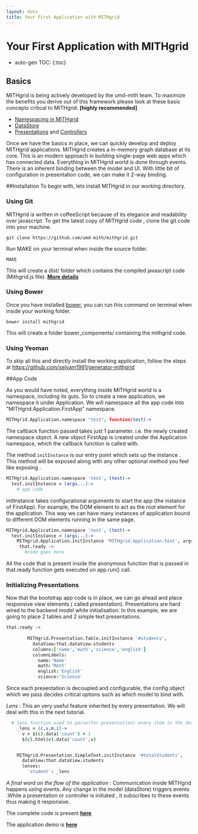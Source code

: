 ```yaml
---
layout: docs
title: Your First Application with MITHgrid
---
```

# Your First Application with MITHgrid

* auto-gen TOC:
{:toc}


## Basics
MITHgrid is being actively developed by the umd-mith team. To maximize the benefits you derive out of this framework please look at these basic concepts critical to MITHgrid. **[highly recommended]**
* [Namespacing in MITHgrid](http://umd-mith.github.io/mithgrid/docs/core/#namespace_management)
* [DataStore](http://umd-mith.github.io/mithgrid/docs/data-stores/)
* [Presentations](http://umd-mith.github.io/mithgrid/docs/presentations/) and [Controllers](http://umd-mith.github.io/mithgrid/docs/controllers/)


Once we have the basics in place, we can quickly develop and deploy MITHgrid applications. 
MITHgrid creates a in-memory graph database at its core. This is an modern approach in building single-page web apps which has connected data. Everything in MITHgrid world is done through events. There is an inherent binding between the model and UI. With little bit of configuration in presentation code, we can make it 2-way binding.

##Installation
To begin with, lets install MITHgrid in our working directory.

### Using Git

MITHgrid is written in coffeeScript because of its elegance and readability over javascript.
To get the latest copy of MITHgrid code , clone the git code into your machine. 
```
git clone https://github.com/umd-mith/mithgrid.git
```
Run MAKE on your terminal when inside the source folder.
```
MAKE
```
This will create a dist/ folder which contains the compiled javascript code (Mithgrid.js file). [**More details**](https://github.com/selvam1991/mithgrid/blob/gh-pages/docs/downloading.md#build-from-git)


### Using Bower
Once you have installed [bower](http://bower.io), you can run this command on terminal when inside your working folder.
```
bower install mithgrid
```
This will create a folder bower_components/ containing the mithgrid code.

### Using Yeoman
To skip all this and directly install the working application, follow the steps at https://github.com/selvam1991/generator-mithgrid


##App Code

As you would have noted, everything inside MITHgrid world is a namespace, including its guts. So to create a new application, we namespace it under Application.
 We will namespace all the app code into "MITHgrid.Application.FirstApp" namespace.  

```coffeescript
MITHgrid.Application.namespace "test", function(test)->
```

The callback function passed takes just 1 parameter. i.e. the newly created namespace object.  A new object FirstApp is created under the Application namespace, which the callback function is called with.

The method `initInstance` is our entry point which sets up the instance . This method will be exposed along with any other optional method you feel like exposing .
```coffeescript
MITHgrid.Application.namespace 'test', (test)->
  test.initInstance = (args...)->
    # app code
```
initInstance takes configurational arguments to start the app (the instance of FirstApp). For example, the DOM element to act as the root element for the application. This way we can have many instances of application bound to different DOM elements running in the same page.

```coffeescript
MITHgrid.Application.namespace 'test', (test)->
  test.initInstance = (args...)->
    MITHgrid.Application.initInstance 'MITHgrid.Application.test', args... , (that,container)->
     that.ready ->
       #code goes here
```

All the code that is present inside the anonymous function that is passed in that.ready function gets executed on app.run() call.


### Initializing Presentations
Now that the bootstrap app code is in place, we can go ahead and place responsive view elements ( called presentation). Presentations are hard wired to the backend model while initialisation.
In this example, we are going to place 2 tables and 2 simple text presentations. 
```coffeescript
that.ready ->
 
        MITHgrid.Presentation.Table.initInstance '#students',
          dataView:that.dataView.students
          columns:['name','math','science','english']
          columnLabels:
            name:'Name'
            math:'Math'
            english:'English'
            science:'Science'

```

Since each presentation is decoupled and configurable, the config object which we pass decides critical options such as which model to bind with.

*Lens* : This an very useful feature inherited by every presentation.  We will deal with this in the next tutorial.

```coffeescript
  # lens function used to parse(for presentation) every item in the dataview
    _lens = (c,v,m,i)->
      v = $(c).data('count') + 1
      $(c).html(v).data('count',v)


    MITHgrid.Presentation.SimpleText.initInstance '#totalStudents',
      dataView:that.dataView.students
      lenses:
        'student': _lens

```

*A final word on the flow of the application* : Communication inside MITHgrid happens using events. Any change in the model (dataStore) triggers events .While a presentation or controller is initiated , it subscribes to these events thus making it responsive.

The complete code is present [**here**](https://gist.github.com/selvam1991/6702818)

The application demo is [**here**](mithgrid-selvam.rhcloud.com/basic)





